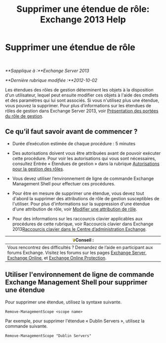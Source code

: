 ﻿---
title: 'Supprimer une étendue de rôle: Exchange 2013 Help'
TOCTitle: Supprimer une étendue de rôle
ms:assetid: ad17cba0-a8d3-4f40-b3c9-c37e6e5c3f36
ms:mtpsurl: https://technet.microsoft.com/fr-fr/library/Dd351051(v=EXCHG.150)
ms:contentKeyID: 50478986
ms.date: 05/23/2018
mtps_version: v=EXCHG.150
ms.translationtype: MT
---

# Supprimer une étendue de rôle

 

_**Sapplique à :**Exchange Server 2013_

_**Dernière rubrique modifiée :**2012-10-02_

Les étendues des rôles de gestion déterminent les objets à la disposition d'un utilisateur, lequel peut ensuite modifier ces objets à l'aide des cmdlets et des paramètres qui lui sont associés. Si vous n'utilisez plus une étendue, vous pouvez la supprimer. Pour plus d’informations sur les étendues de rôles de gestion dans Exchange Server 2013, voir [Présentation des portées du rôle de gestion](understanding-management-role-scopes-exchange-2013-help.md).

## Ce qu’il faut savoir avant de commencer ?

  - Durée d’exécution estimée de chaque procédure : 5 minutes

  - Des autorisations doivent vous être attribuées avant de pouvoir exécuter cette procédure. Pour voir les autorisations qui vous sont nécessaires, consultez Entrée « Étendues de gestion » dans la rubrique [Autorisations pour la gestion des rôles](role-management-permissions-exchange-2013-help.md).

  - Vous devez utiliser l’environnement de ligne de commande Exchange Management Shell pour effectuer ces procédures.

  - Pour être en mesure de supprimer une étendue, vous devez tout d'abord la supprimer des attributions de rôle de gestion susceptibles de l'utiliser. Pour plus d'informations sur la suppression d'une étendue d'une attribution de rôle, voir [Modifier une attribution de rôle](change-a-role-assignment-exchange-2013-help.md).

  - Pour des informations sur les raccourcis clavier applicables aux procédures de cette rubrique, voir Raccourcis clavier dans Exchange 2013[Raccourcis clavier dans le Centre d’administration Exchange](keyboard-shortcuts-in-the-exchange-admin-center-exchange-online-protection-help.md).

<table>
<thead>
<tr class="header">
<th><img src="images/Bb125224.tip(EXCHG.150).gif" title="Conseil" alt="Conseil" />Conseil :</th>
</tr>
</thead>
<tbody>
<tr class="odd">
<td>Vous rencontrez des difficultés ? Demandez de l’aide en participant aux forums Exchange. Visitez les forums sur les pages <a href="https://go.microsoft.com/fwlink/p/?linkid=60612">Exchange Server</a>, <a href="https://go.microsoft.com/fwlink/p/?linkid=267542">Exchange Online</a>, et <a href="https://go.microsoft.com/fwlink/p/?linkid=285351">Exchange Online Protection</a>.</td>
</tr>
</tbody>
</table>


## Utiliser l'environnement de ligne de commande Exchange Management Shell pour supprimer une étendue

Pour supprimer une étendue, utilisez la syntaxe suivante.

    Remove-ManagementScope <scope name>

Par exemple, pour supprimer l'étendue « Dublin Servers », utilisez la commande suivante.

    Remove-ManagementScope "Dublin Servers"


